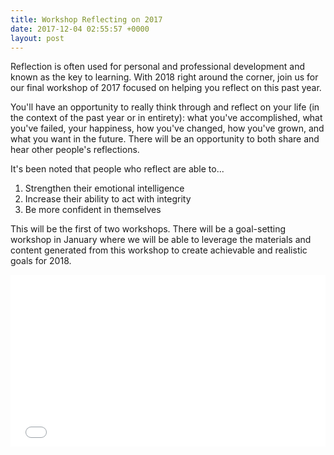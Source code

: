 ```yaml
---
title: Workshop Reflecting on 2017
date: 2017-12-04 02:55:57 +0000
layout: post
---
```


Reflection is often used for personal and professional development and known as the key to learning. With 2018 right around the corner, join us for our final workshop of 2017 focused on helping you reflect on this past year.</p><p>You'll have an opportunity to really think through and reflect on your life (in the context of the past year or in entirety): what you've accomplished, what you've failed, your happiness, how you've changed, how you've grown, and what you want in the future. There will be an opportunity to both share and hear other people's reflections.</p><p>It's been noted that people who reflect are able to...</p><ol><li>Strengthen their emotional intelligence<li>Increase their ability to act with integrity<li>Be more confident in themselves </ol><p>This will be the first of two workshops. There will be a goal-setting workshop in January where we will be able to leverage the materials and content generated from this workshop to create achievable and realistic goals for 2018.</p><div style="width: 100%; text-align: left;"><p><iframe src="//eventbrite.com/tickets-external?eid=41000585856&amp;ref=etckt" width="100%" height="275" frameborder="0" marginwidth="5" marginheight="5" scrolling="auto"></iframe></p>